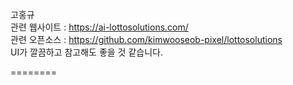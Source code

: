 
고홍규 <br>
관련 웹사이트 : https://ai-lottosolutions.com/ <br>
관련 오픈소스 : https://github.com/kimwooseob-pixel/lottosolutions <br>
UI가 깔끔하고 참고해도 좋을 것 같습니다. <br>

========